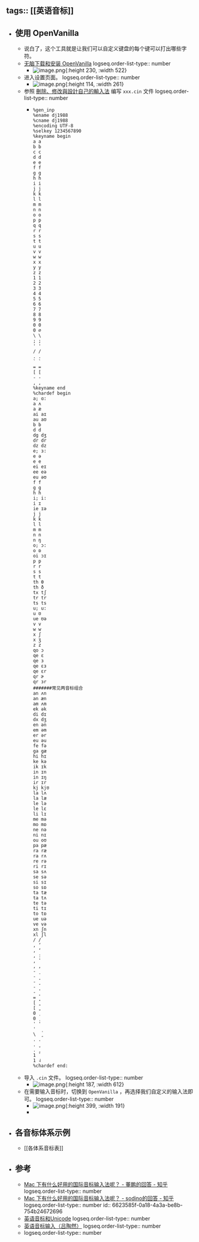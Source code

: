 tags:: [[英语音标]]
---

- ## 使用 OpenVanilla
	- 说白了，这个工具就是让我们可以自定义键盘的每个键可以打出哪些字符。
	- [无脑下载和安装 OpenVanilla](https://openvanilla.org/)
	  logseq.order-list-type:: number
		- ![image.png](../assets/image_1713594325384_0.png){:height 230, :width 522}
	- 进入设置页面。
	  logseq.order-list-type:: number
		- ![image.png](../assets/image_1713592788964_0.png){:height 114, :width 261}
	- 参照 [刪除、修改與設計自己的輸入法](https://github.com/openvanilla/openvanilla/blob/master/CinHowTo.markdown) 编写 `xxx.cin`  文件
	  logseq.order-list-type:: number
		- ``` cin
		  %gen_inp
		  %ename dj1988
		  %cname dj1988
		  %encoding UTF-8
		  %selkey 1234567890
		  %keyname begin
		  a a
		  b b
		  c c
		  d d
		  e e
		  f f
		  g g
		  h h
		  i i
		  j j
		  k k
		  l l
		  m m
		  n n
		  o o
		  p p
		  q q
		  r r
		  s s
		  t t
		  u u
		  v v
		  w w
		  x x
		  y y
		  z z
		  1 1
		  2 2
		  3 3
		  4 4
		  5 5
		  6 6
		  7 7
		  8 8
		  9 9
		  0 0
		  0 ∅
		  \ \
		  ; ;
		  ' '
		  / /
		  . .
		  ` `
		  = =
		  [ [
		  - -
		  , ,
		  %keyname end
		  %chardef begin
		  a; ɑ:
		  a ʌ
		  a æ
		  ai aɪ
		  au aʊ
		  b b
		  d d
		  dg dʒ
		  dr dr
		  dz dz
		  e; ɜ:
		  e ə
		  e e
		  ei eɪ
		  ee eə
		  eu əʊ
		  f f
		  g g
		  h h
		  i; i:
		  i ɪ
		  ie ɪə
		  j j
		  k k
		  l l
		  m m
		  n n
		  n ŋ
		  o; ɔ:
		  o ɒ
		  oi ɔɪ
		  p p
		  r r
		  s s
		  t t
		  th θ
		  th ð
		  tx tʃ
		  tr tr
		  ts ts
		  u; u:
		  u ʊ
		  ue ʊə
		  v v
		  w w
		  x ʃ
		  x ʒ
		  z z
		  qo ɔ
		  qe ɛ
		  qe ɜ
		  qe ɛɜ
		  qe ɛr
		  qr ɚ
		  qr ɜr
		  #######常见两音标组合
		  an ʌn
		  an æn
		  am ʌm
		  ek ək
		  di dɪ
		  dx dʒ
		  en ən
		  em əm
		  er ər
		  eu əu
		  fe fə
		  ga gæ
		  hi hɪ
		  ke kə
		  ik ɪk
		  in ɪn
		  in ɪŋ
		  ir ɪr
		  kj kjʊ
		  la lʌ
		  la læ
		  le lə
		  le lɛ
		  li lɪ
		  me mə
		  mo mɒ
		  ne nə
		  ni nɪ
		  ou oʊ
		  pa pæ
		  ra ræ
		  ra rʌ
		  re rə
		  ri rɪ
		  sa sʌ
		  se sə
		  si sɪ
		  so sɒ
		  ta tæ
		  ta tʌ
		  te tə
		  ti tɪ
		  to tɒ
		  ue uə
		  ve və
		  xn ʃn
		  xl ʃl
		  / /
		  , ʼ
		  , ʻ
		  , ː
		  , ʽ
		  , ,
		  - ̠
		  - ̝
		  - ̞
		  - ̘
		  - ̙
		  = ̟
		  [ ̪
		  [ ̺
		  0 ̜
		  0 ̹
		  ' '
		  '  ̩
		  \  ̯
		  . .
		  . ̬
		  . ̥
		  1 ̀
		  1 ˨
		  %chardef end:
		  ```
	- 导入 `.cin` 文件。
	  logseq.order-list-type:: number
		- ![image.png](../assets/image_1713600331290_0.png){:height 187, :width 612}
	- 在需要输入音标时，切换到 `OpenVanilla` ，再选择我们自定义的输入法即可。
	  logseq.order-list-type:: number
		- ![image.png](../assets/image_1713600403453_0.png){:height 399, :width 191}
		-
- ## 各音标体系示例
	- [[各体系音标表]]
- ## 参考
	- [Mac 下有什么好用的国际音标输入法呢？ - 董鹏的回答 - 知乎](https://www.zhihu.com/question/31688158/answer/71804046)
	  logseq.order-list-type:: number
	- [Mac 下有什么好用的国际音标输入法呢？ - sodino的回答 - 知乎](https://www.zhihu.com/question/31688158/answer/1753401922)
	  logseq.order-list-type:: number
	  id:: 6623585f-0a18-4a3a-be8b-754b24672696
	- [英语音标和Unicode](http://www.fmddlmyy.cn/text65.html)
	  logseq.order-list-type:: number
	- [英语音标输入（吕陶然）](http://www.fmddlmyy.cn/yinbiao/)
	  logseq.order-list-type:: number
	- logseq.order-list-type:: number
